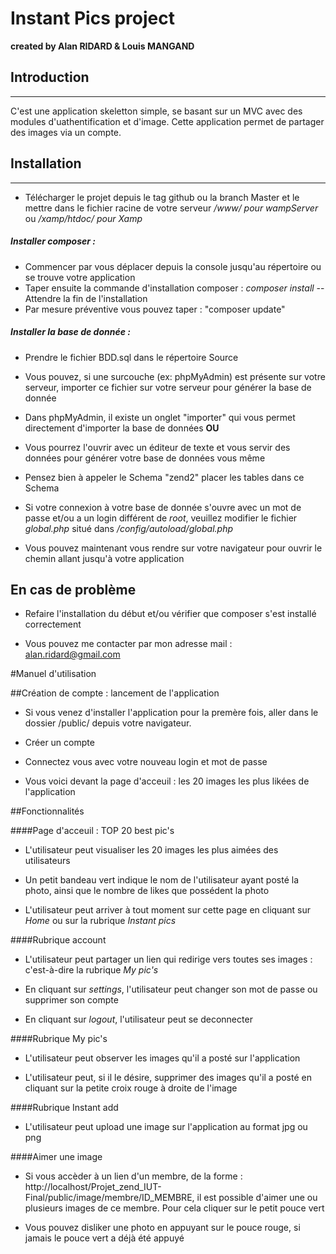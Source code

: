 # Instant Pics project
**created by Alan RIDARD & Louis MANGAND**

## Introduction
------------
C'est une application skeletton simple, se basant sur un MVC avec des modules d'uathentification et d'image.
Cette application permet de partager des images via un compte.

## Installation 
---------------------------

- Télécharger le projet depuis le tag github ou la branch Master et le mettre dans le fichier racine de votre serveur */www/ pour wampServer* ou */xamp/htdoc/ pour Xamp*

##### Installer composer :
- Commencer par vous déplacer depuis la console jusqu'au répertoire ou se trouve votre application
- Taper ensuite la commande d'installation composer : *composer install* -- Attendre la fin de l'installation
- Par mesure préventive vous pouvez taper : "composer update"

#####  Installer la base de donnée :
- Prendre le fichier BDD.sql dans le répertoire Source
- Vous pouvez, si une surcouche (ex: phpMyAdmin) est présente sur votre serveur, importer ce fichier sur votre serveur pour générer la base de donnée
- Dans phpMyAdmin, il existe un onglet "importer" qui vous permet directement d'importer la base de données
**OU**
- Vous pourrez l'ouvrir avec un éditeur de texte et vous servir des données pour générer votre base de données vous même 
- Pensez bien à appeler le Schema "zend2" placer les tables dans ce Schema
- Si votre connexion à votre base de donnée s'ouvre avec un mot de passe et/ou a un login différent de *root*, veuillez modifier le fichier *global.php* situé dans */config/autoload/global.php*

- Vous pouvez maintenant vous rendre sur votre navigateur pour ouvrir le chemin allant jusqu'à votre application

## En cas de problème

- Refaire l'installation du début et/ou vérifier que composer s'est installé correctement

- Vous pouvez me contacter par mon adresse mail : alan.ridard@gmail.com


#Manuel d'utilisation

##Création de compte : lancement de l'application
- Si vous venez d'installer l'application pour la premère fois, aller dans le dossier /public/ depuis votre navigateur.

- Créer un compte

- Connectez vous avec votre nouveau login et mot de passe

- Vous voici devant la page d'acceuil : les 20 images les plus likées de l'application


##Fonctionnalités

####Page d'acceuil : TOP 20 best pic's
- L'utilisateur peut visualiser les 20 images les plus aimées des utilisateurs

- Un petit bandeau vert indique le nom de l'utilisateur ayant posté la photo, ainsi que le nombre de likes que possédent la photo

- L'utilisateur peut arriver à tout moment sur cette page en cliquant sur *Home* ou sur la rubrique *Instant pics*

####Rubrique account
- L'utilisateur peut partager un lien qui redirige vers toutes ses images : c'est-à-dire la rubrique *My pic's* 

- En cliquant sur *settings*, l'utilisateur peut changer son mot de passe ou supprimer son compte

- En cliquant sur *logout*, l'utilisateur peut se deconnecter

####Rubrique My pic's
- L'utilisateur peut observer les images qu'il a posté sur l'application

- L'utilisateur peut, si il le désire, supprimer des images qu'il a posté en cliquant sur la petite croix rouge à droite de l'image

####Rubrique Instant add
- L'utilisateur peut upload une image sur l'application au format jpg ou png

####Aimer une image
- Si vous accèder à un lien d'un membre, de la forme : http://localhost/Projet_zend_IUT-Final/public/image/membre/ID_MEMBRE, il est possible d'aimer une ou plusieurs images de ce membre. Pour cela cliquer sur le petit pouce vert

- Vous pouvez disliker une photo en appuyant sur le pouce rouge, si jamais le pouce vert a déjà été appuyé